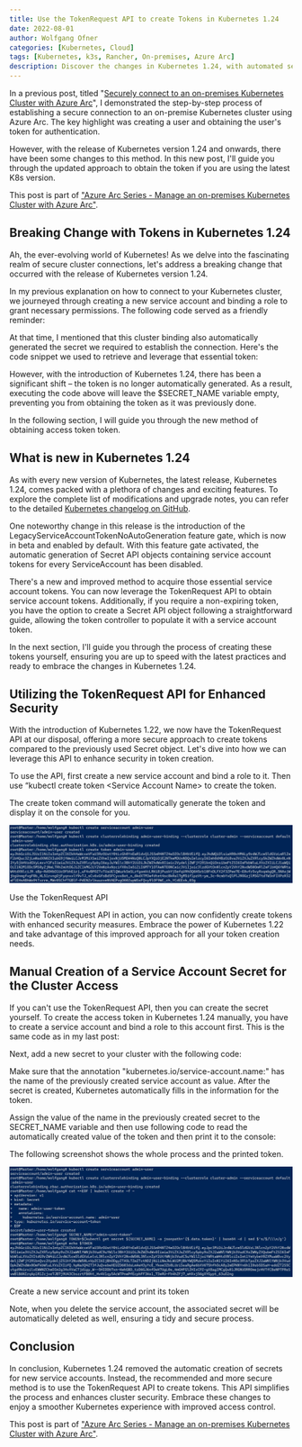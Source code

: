 ```yaml
---
title: Use the TokenRequest API to create Tokens in Kubernetes 1.24
date: 2022-08-01
author: Wolfgang Ofner
categories: [Kubernetes, Cloud]
tags: [Kubernetes, k3s, Rancher, On-premises, Azure Arc]
description: Discover the changes in Kubernetes 1.24, with automated secret removal. Embrace the secure TokenRequest API for easier and safer token creation.
---
```


In a previous post, titled "[Securely connect to an on-premises Kubernetes Cluster with Azure Arc](/securely-connect-to-on-premises-kubernetes-with-azure-arc)", I demonstrated the step-by-step process of establishing a secure connection to an on-premise Kubernetes cluster using Azure Arc. The key highlight was creating a user and obtaining the user's token for authentication.

However, with the release of Kubernetes version 1.24 and onwards, there have been some changes to this method. In this new post, I'll guide you through the updated approach to obtain the token if you are using the latest K8s version.

This post is part of ["Azure Arc Series - Manage an on-premises Kubernetes Cluster with Azure Arc"](/manage-on-premises-kubernetes-with-azure-arc).

## Breaking Change with Tokens in Kubernetes 1.24

Ah, the ever-evolving world of Kubernetes! As we delve into the fascinating realm of secure cluster connections, let's address a breaking change that occurred with the release of Kubernetes version 1.24.

In my previous explanation on how to connect to your Kubernetes cluster, we journeyed through creating a new service account and binding a role to grant necessary permissions. The following code served as a friendly reminder:

<script src="https://gist.github.com/WolfgangOfner/3351fe1c4967a5833b8e74e86c9b9f03.js"></script>

At that time, I mentioned that this cluster binding also automatically generated the secret we required to establish the connection. Here's the code snippet we used to retrieve and leverage that essential token:

<script src="https://gist.github.com/WolfgangOfner/a5285efb1f3c9a263443ea074df8c96d.js"></script>

However, with the introduction of Kubernetes 1.24, there has been a significant shift – the token is no longer automatically generated. As a result, executing the code above will leave the $SECRET_NAME variable empty, preventing you from obtaining the token as it was previously done.

In the following section, I will guide you through the new method of obtaining access token token.

## What is new in Kubernetes 1.24

As with every new version of Kubernetes, the latest release, Kubernetes 1.24, comes packed with a plethora of changes and exciting features. To explore the complete list of modifications and upgrade notes, you can refer to the detailed <a href="https://github.com/kubernetes/kubernetes/blob/master/CHANGELOG/CHANGELOG-1.24.md#urgent-upgrade-notes" target="_blank" rel="noopener noreferrer">Kubernetes changelog on GitHub</a>.

One noteworthy change in this release is the introduction of the LegacyServiceAccountTokenNoAutoGeneration feature gate, which is now in beta and enabled by default. With this feature gate activated, the automatic generation of Secret API objects containing service account tokens for every ServiceAccount has been disabled.

There's a new and improved method to acquire those essential service account tokens. You can now leverage the TokenRequest API to obtain service account tokens. Additionally, if you require a non-expiring token, you have the option to create a Secret API object following a straightforward guide, allowing the token controller to populate it with a service account token.

In the next section, I'll guide you through the process of creating these tokens yourself, ensuring you are up to speed with the latest practices and ready to embrace the changes in Kubernetes 1.24.

## Utilizing the TokenRequest API for Enhanced Security

With the introduction of Kubernetes 1.22, we now have the TokenRequest API at our disposal, offering a more secure approach to create tokens compared to the previously used Secret object. Let's dive into how we can leverage this API to enhance security in token creation.

To use the API, first create a new service account and bind a role to it. Then use “kubectl create token \<Service Account Name\> to create the token.

<script src="https://gist.github.com/WolfgangOfner/ca5efc785f453876bb8cc6e4c5bd0dda.js"></script>

The create token command will automatically generate the token and display it on the console for you.

<div class="col-12 col-sm-10 aligncenter">
  <a href="/assets/img/posts/2022/08/Use-the-TokenRequest-API.jpg"><img loading="lazy" src="/assets/img/posts/2022/08/Use-the-TokenRequest-API.jpg" alt="Use the TokenRequest API" /></a>
  
  <p>
   Use the TokenRequest API
  </p>
</div>

With the TokenRequest API in action, you can now confidently create tokens with enhanced security measures. Embrace the power of Kubernetes 1.22 and take advantage of this improved approach for all your token creation needs.

## Manual Creation of a Service Account Secret for the Cluster Access

If you can't use the TokenRequest API, then you can create the secret yourself. To create the access token in Kubernetes 1.24 manually, you have to create a service account and bind a role to this account first. This is the same code as in my last post:

<script src="https://gist.github.com/WolfgangOfner/3351fe1c4967a5833b8e74e86c9b9f03.js"></script>

Next, add a new secret to your cluster with the following code:

<script src="https://gist.github.com/WolfgangOfner/7472da6468bd76c5e119527455c2f5df.js"></script>

Make sure that the annotation "kubernetes.io/service-account.name:" has the name of the previously created service account as value. After the secret is created, Kubernetes automatically fills in the information for the token. 

Assign the value of the name in the previously created secret to the SECRET_NAME variable and then use following code to read the automatically created value of the token and then print it to the console:

<script src="https://gist.github.com/WolfgangOfner/7d0231698c2e90df5f844c071f5536d5.js"></script>

The following screenshot shows the whole process and the printed token.

<div class="col-12 col-sm-10 aligncenter">
  <a href="/assets/img/posts/2022/08/Create-a-new-service-account-and-print-its-token.jpg"><img loading="lazy" src="/assets/img/posts/2022/08/Create-a-new-service-account-and-print-its-token.jpg" alt="Create a new service account and print its token" /></a>
  
  <p>
   Create a new service account and print its token
  </p>
</div>

Note, when you delete the service account, the associated secret will be automatically deleted as well, ensuring a tidy and secure process.

## Conclusion

In conclusion, Kubernetes 1.24 removed the automatic creation of secrets for new service accounts. Instead, the recommended and more secure method is to use the TokenRequest API to create tokens. This API simplifies the process and enhances cluster security. Embrace these changes to enjoy a smoother Kubernetes experience with improved access control. 

This post is part of ["Azure Arc Series - Manage an on-premises Kubernetes Cluster with Azure Arc"](/manage-on-premises-kubernetes-with-azure-arc).